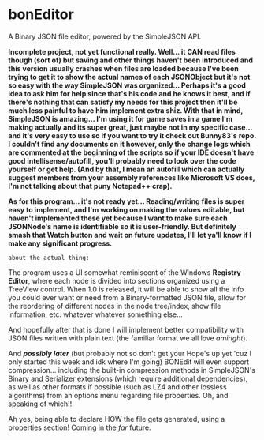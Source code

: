 # bonEditor
A Binary JSON file editor, powered by the SimpleJSON API.

**Incomplete project, not yet functional really.
Well... it CAN read files though (sort of) but saving and other things haven't been introduced and this version usually crashes when files are loaded because I've been trying to get it to show the actual names of each JSONObject but it's not so easy with the way SimpleJSON was organized... Perhaps it's a good idea to ask him for help since that's his code and he knows it best, and if there's nothing that can satisfy my needs for this project then it'll be much less painful to have him implement extra shiz. With that in mind, SimpleJSON is amazing... I'm using it for game saves in a game I'm making actually and its super great, just maybe not in my specific case... and it's very easy to use so if you want to try it check out Bunny83's repo. I couldn't find any documents on it however, only the change logs which are commented at the beginning of the scripts so if your IDE doesn't have good intellisense/autofill, you'll probably need to look over the code yourself or get help. (And by that, I mean an autofill which can actually suggest members from your assembly references like Microsoft VS does, I'm not talking about that puny Notepad++ crap).**

**As for this program... it's not ready yet... Reading/writing files is super easy to implement, and I'm working on making the values editable, but haven't implemented these yet because I want to make sure each JSONNode's name is identifiable so it is user-friendly. But definitely smash that Watch button and wait on future updates, I'll let ya'll know if I make any significant progress.**

    about the actual thing:

The program uses a UI somewhat reminiscent of the Windows **Registry Editor**, where each node is divided into sections organized using a TreeView control. When 1.0 is released, it will be able to show all the info you could ever want or need from a Binary-formatted JSON file, allow for the reordering of different nodes in the node tree/index, show file information, etc. whatever whatever something else...

And hopefully after that is done I will implement better compatibility with JSON files written with plain text (the familiar format we all love *amiright*). 

And ***possibly later*** (but probably not so don't get your Hope's up yet 'cuz I only started this week and idk where I'm going) BONEdit will even support compression... including the built-in compression methods in SimpleJSON's Binary and Serializer extensions (which require additional dependencies), as well as other formats if possible (such as LZ4 and other lossless algorithms) from an options menu regarding file properties. Oh, and speaking of which!!

Ah yes, being able to declare HOW the file gets generated, using a properties section! Coming in the *far* future.
